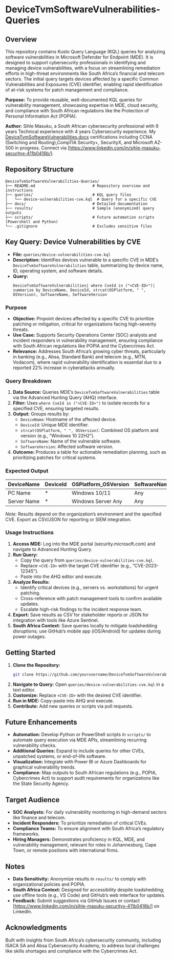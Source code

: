 # DeviceTvmSoftwareVulnerabilities-Queries

## Overview
This repository contains Kusto Query Language (KQL) queries for analyzing software vulnerabilities in Microsoft Defender for Endpoint (MDE). It is designed to support cybersecurity professionals in identifying and managing device vulnerabilities, with a focus on streamlining remediation efforts in high-threat environments like South Africa’s financial and telecom sectors. The initial query targets devices affected by a specific Common Vulnerabilities and Exposures (CVE) identifier, enabling rapid identification of at-risk systems for patch management and compliance.

**Purpose:** To provide reusable, well-documented KQL queries for vulnerability management, showcasing expertise in MDE, cloud security, and compliance with South African regulations like the Protection of Personal Information Act (POPIA).

**Author:** Sihle Masuku, a South African cybersecurity professional with 9 years Technical experience with 4 years Cybersecurity experience. My [DeviceTvmSoftwareVulnerabilities.docx](https://github.com/user-attachments/files/21734606/DeviceTvmSoftwareVulnerabilities.docx)
certifications including CCNA (Switching and Routing),CompTIA Security+, SecurityX, and Microsoft AZ-500 in progress. Connect via [https://www.linkedin.com/in/sihle-masuku-securityx-411b0416b/].

## Repository Structure
```
DeviceTvmSoftwareVulnerabilities-Queries/
├── README.md                         # Repository overview and instructions
├── queries/                          # KQL query files
│   └── device-vulnerabilities-cve.kql  # Query for a specific CVE
├── docs/                             # Detailed documentation
├── results/                          # Sample (anonymized) query outputs
├── scripts/                          # Future automation scripts (Powershell and Python)
└── .gitignore                        # Excludes sensitive files
```

## Key Query: Device Vulnerabilities by CVE
- **File:** `queries/device-vulnerabilities-cve.kql`
- **Description:** Identifies devices vulnerable to a specific CVE in MDE’s `DeviceTvmSoftwareVulnerabilities` table, summarizing by device name, ID, operating system, and software details.
- **Query:**
  ```kql
  DeviceTvmSoftwareVulnerabilities| where CveId in ("<CVE-ID>")| summarize by DeviceName, DeviceId, strcat(OSPlatform, " ", OSVersion), SoftwareName, SoftwareVersion
  ```

### Purpose
- **Objective:** Pinpoint devices affected by a specific CVE to prioritize patching or mitigation, critical for organizations facing high-severity threats.
- **Use Case:** Supports Security Operations Center (SOC) analysts and incident responders in vulnerability management, ensuring compliance with South African regulations like POPIA and the Cybercrimes Act.
- **Relevance:** Addresses South Africa’s growing cyber threats, particularly in banking (e.g., Absa, Standard Bank) and telecom (e.g., MTN, Vodacom), where rapid vulnerability identification is essential due to a reported 22% increase in cyberattacks annually.

### Query Breakdown
1. **Data Source:** Queries MDE’s `DeviceTvmSoftwareVulnerabilities` table via the Advanced Hunting Query (AHQ) interface.
2. **Filter:** Uses `where CveId in ("<CVE-ID>")` to isolate records for a specified CVE, ensuring targeted results.
3. **Output:** Groups results by:
   - `DeviceName`: Hostname of the affected device.
   - `DeviceId`: Unique MDE identifier.
   - `strcat(OSPlatform, " ", OSVersion)`: Combined OS platform and version (e.g., “Windows 10 22H2”).
   - `SoftwareName`: Name of the vulnerable software.
   - `SoftwareVersion`: Affected software version.
4. **Outcome:** Produces a table for actionable remediation planning, such as prioritizing patches for critical systems.

### Expected Output
| DeviceName | DeviceId | OSPlatform_OSVersion | SoftwareName | SoftwareVersion |
|------------|----------|---------------------|--------------|-----------------|
| PC Name     | *    | Windows 10/11       | Any          | Any        |
| Server Name | *    | Windows Server Any  | Any          | Any        |

*Note:* Results depend on the organization’s environment and the specified CVE. Export as CSV/JSON for reporting or SIEM integration.

### Usage Instructions
1. **Access MDE:** Log into the MDE portal (security.microsoft.com) and navigate to Advanced Hunting Query.
2. **Run Query:**
   - Copy the query from `queries/device-vulnerabilities-cve.kql`.
   - Replace `<CVE-ID>` with the target CVE identifier (e.g., “CVE-2023-12345”).
   - Paste into the AHQ editor and execute.
3. **Analyze Results:**
   - Identify critical devices (e.g., servers vs. workstations) for urgent patching.
   - Cross-reference with patch management tools to confirm available updates.
   - Escalate high-risk findings to the incident response team.
4. **Export:** Save results as CSV for stakeholder reports or JSON for integration with tools like Azure Sentinel.
5. **South Africa Context:** Save queries locally to mitigate loadshedding disruptions; use GitHub’s mobile app (iOS/Android) for updates during power outages.
   
## Getting Started
1. **Clone the Repository:**
   ```bash
   git clone https://github.com/yourusername/DeviceTvmSoftwareVulnerabilities-Queries.git
   ```
2. **Navigate to Query:** Open `queries/device-vulnerabilities-cve.kql` in a text editor.
3. **Customize:** Replace `<CVE-ID>` with the desired CVE identifier.
4. **Run in MDE:** Copy-paste into AHQ and execute.
5. **Contribute:** Add new queries or scripts via pull requests.

## Future Enhancements
- **Automation:** Develop Python or PowerShell scripts in `scripts/` to automate query execution via MDE APIs, streamlining recurring vulnerability checks.
- **Additional Queries:** Expand to include queries for other CVEs, unpatched systems, or end-of-life software.
- **Visualization:** Integrate with Power BI or Azure Dashboards for graphical vulnerability trends.
- **Compliance:** Map outputs to South African regulations (e.g., POPIA, Cybercrimes Act) to support audit requirements for organizations like the State Security Agency.

## Target Audience
- **SOC Analysts:** For daily vulnerability monitoring in high-demand sectors like finance and telecom.
- **Incident Responders:** To prioritize remediation of critical CVEs.
- **Compliance Teams:** To ensure alignment with South Africa’s regulatory frameworks.
- **Hiring Managers:** Demonstrates proficiency in KQL, MDE, and vulnerability management, relevant for roles in Johannesburg, Cape Town, or remote positions with international firms.

## Notes
- **Data Sensitivity:** Anonymize results in `results/` to comply with organizational policies and POPIA.
- **South Africa Context:** Designed for accessibility despite loadshedding; use offline tools (e.g., VS Code) and GitHub’s web interface for updates.
- **Feedback:** Submit suggestions via GitHub Issues or contact [https://www.linkedin.com/in/sihle-masuku-securityx-411b0416b/] on LinkedIn.

## Acknowledgments
Built with insights from South Africa’s cybersecurity community, including ISACA SA and Absa Cybersecurity Academy, to address local challenges like skills shortages and compliance with the Cybercrimes Act.


